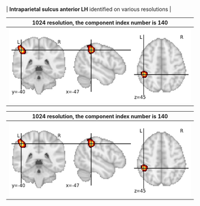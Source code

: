 


| **Intraparietal sulcus anterior LH** identified on various resolutions |

| 1024 resolution, the component index number is 140|  
|:---:|  
| ![Component 1024](../1024/final/140.jpg "From component 1024: Intraparietal sulcus anterior LH") |

| 1024 resolution, the component index number is 140|  
|:---:|  
| ![Component 1024](../1024/final/140.jpg "From component 1024: Intraparietal sulcus anterior LH") |